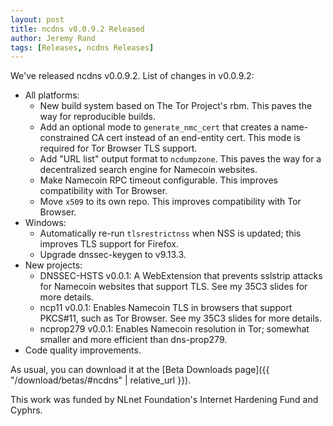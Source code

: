 ```yaml
---
layout: post
title: ncdns v0.0.9.2 Released
author: Jeremy Rand
tags: [Releases, ncdns Releases]
---
```


We've released ncdns v0.0.9.2.  List of changes in v0.0.9.2:

* All platforms:
    - New build system based on The Tor Project's rbm.  This paves the way for reproducible builds.
    - Add an optional mode to `generate_nmc_cert` that creates a name-constrained CA cert instead of an end-entity cert.  This mode is required for Tor Browser TLS support.
    - Add "URL list" output format to `ncdumpzone`.  This paves the way for a decentralized search engine for Namecoin websites.
    - Make Namecoin RPC timeout configurable.  This improves compatibility with Tor Browser.
    - Move `x509` to its own repo.  This improves compatibility with Tor Browser.
* Windows:
    - Automatically re-run `tlsrestrictnss` when NSS is updated; this improves TLS support for Firefox.
    - Upgrade dnssec-keygen to v9.13.3.
* New projects:
    - DNSSEC-HSTS v0.0.1: A WebExtension that prevents sslstrip attacks for Namecoin websites that support TLS.  See my 35C3 slides for more details.
    - ncp11 v0.0.1: Enables Namecoin TLS in browsers that support PKCS#11, such as Tor Browser.  See my 35C3 slides for more details.
    - ncprop279 v0.0.1: Enables Namecoin resolution in Tor; somewhat smaller and more efficient than dns-prop279.
* Code quality improvements.

As usual, you can download it at the [Beta Downloads page]({{ "/download/betas/#ncdns" | relative_url }}).

This work was funded by NLnet Foundation's Internet Hardening Fund and Cyphrs.
